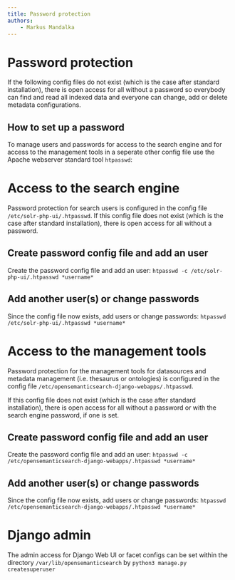 ```yaml
---
title: Password protection
authors:
    - Markus Mandalka
---
```


# Password protection


If the following config files do not exist (which is the case after standard installation), there is open access for all without a password so everybody can find and read all indexed data and everyone can change, add or delete metadata configurations.

## How to set up a password



To manage users and passwords for access to the search engine and for access to the management tools in a seperate other config file use the Apache webserver standard tool `htpasswd`:

# Access to the search engine


Password protection for search users is configured in the config file `/etc/solr-php-ui/.htpasswd`.
If this config file does not exist (which is the case after standard installation), there is open access for all without a password.

## Create password config file and add an user


Create the password config file and add an user:
`htpasswd -c /etc/solr-php-ui/.htpasswd *username*`
## Add another user(s) or change passwords


Since the config file now exists, add users or change passwords:
`htpasswd /etc/solr-php-ui/.htpasswd *username*`
# Access to the management tools



Password protection for the management tools for datasources and metadata management (i.e. thesaurus or ontologies) is configured in the config file `/etc/opensemanticsearch-django-webapps/.htpasswd`.

If this config file does not exist (which is the case after standard installation), there is open access for all without a password or with the search engine password, if one is set.

## Create password config file and add an user


Create the password config file and add an user:
`htpasswd -c /etc/opensemanticsearch-django-webapps/.htpasswd *username*`
## Add another user(s) or change passwords


Since the config file now exists, add users or change passwords:
`htpasswd /etc/opensemanticsearch-django-webapps/.htpasswd *username*`
# Django admin

The admin access for Django Web UI or facet configs can be set
within the directory `/var/lib/opensemanticsearch` by
`python3 manage.py createsuperuser`